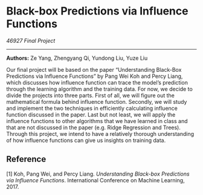 # Black-box Predictions via Influence Functions

*46927 Final Project*

---

**Authors:** Ze Yang, Zhengyang Qi, Yundong Liu, Yuze Liu

Our final project will be based on the paper “Understanding Black-Box Predictions via Influence Functions” by Pang Wei Koh and Percy Liang, which discusses how influence function can trace the model’s prediction through the learning algorithm and the training data. For now, we decide to divide the projects into three parts. First of all, we will figure out the mathematical formula behind influence function. Secondly, we will study and implement the two techniques in efficiently calculating influence function discussed in the paper. Last but not least, we will apply the influence functions to other algorithms that we have learned in class and that are not discussed in the paper (e.g. Ridge Regression and Trees). Through this project, we intend to have a relatively thorough understanding of how influence functions can give us insights on training data.


## Reference

[1] Koh, Pang Wei, and Percy Liang. *Understanding Black-box Predictions via Influence Functions*. International Conference on Machine Learning, 2017.
